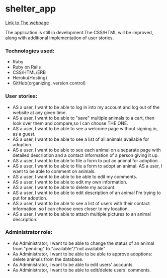 # shelter_app
[Link to The webpage](https://animalshelter.herokuapp.com/)

The application is still in development.The CSS/HTML will be improved, along with additional implementation of user stories.

### Technologies used:
* Ruby
* Ruby on Rails
* CSS/HTML/ERB
* Heroku(Hosting)
* GitHub(organizing, version control)


### User stories:

* AS a user, I want to be able to log in into my account and log out of the website at any given time.
* AS a user, I want to be able to "save" multiple animals to a cart, then look over them and compare,so I can choose THE ONE.
* AS a user, I want to be able to see a welcome page without signing in, as a guest.
* AS a user, I want to be able to see a list of all animals available for adoption.
* AS a user, I want to be able to see each animal on a separate page with detailed description and a contact information of a person giving it up.
* AS a user, I want to be able to file a form to put an animal for adoption.
* AS a user, I want to be able to file a form to adopt an animal.
AS a user, I want to be able to comment on animals.
* AS a user, I want to be able to be able to edit my comments.
* AS a user, I want to be able to edit my own information.
* AS a user, I want to be able to delete my account.
* AS a user, I want to be able to edit description of an animal I'm trying to put for adoption.
* AS a user, I want to be able to see a list of users with their contact information, so I can choose ones closer to my location.
* AS a user, I want to be able to attach multiple pictures to an animal description.


### Administrator role:

* As Administrator, I want to be able to change the status of an animal from "pending" to "available"/"not available"
* As Administrator, I want to be able to be able to approve adoptions: delete animals from the database.
* As Administrator, I want to be able to edit users' accounts.
* As Administrator, I want to be able to edit/delete users' comments.
